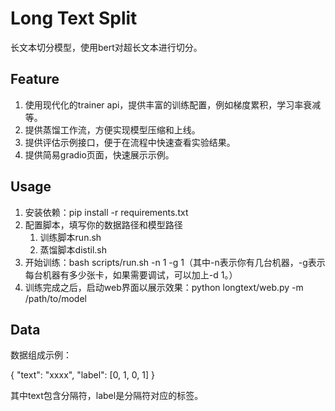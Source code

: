 # Long Text Split

长文本切分模型，使用bert对超长文本进行切分。

## Feature

1. 使用现代化的trainer api，提供丰富的训练配置，例如梯度累积，学习率衰减等。
2. 提供蒸馏工作流，方便实现模型压缩和上线。
3. 提供评估示例接口，便于在流程中快速查看实验结果。
4. 提供简易gradio页面，快速展示示例。

## Usage

1. 安装依赖：pip install -r requirements.txt
2. 配置脚本，填写你的数据路径和模型路径
    1. 训练脚本run.sh
    2. 蒸馏脚本distil.sh
3. 开始训练：bash scripts/run.sh -n 1 -g 1（其中-n表示你有几台机器，-g表示每台机器有多少张卡，如果需要调试，可以加上-d 1。）
4. 训练完成之后，启动web界面以展示效果：python longtext/web.py -m /path/to/model


## Data

数据组成示例：

{
    "text": "xxxx",
    "label": [0, 1, 0, 1]
}

其中text包含分隔符，label是分隔符对应的标签。